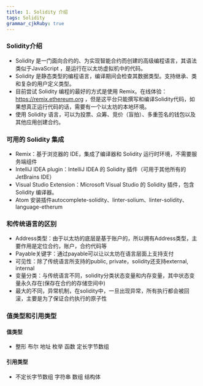 ```yaml
---
title: 1. Solidity 介绍 
tags: Solidity
grammar_cjkRuby: true
---
```



### Solidity介绍
- Solidity 是一门面向合约的、为实现智能合约而创建的高级编程语言，其语法类似于JavaScript ，是运行在以太坊虚拟机中的代码。
- Solidity 是静态类型的编程语言，编译期间会检查其数据类型。支持继承、类和复杂的用户定义类型。
- 目前尝试 Solidity 编程的最好的方式是使用 Remix。在线体验： https://remix.ethereum.org ，但是这平台只能撰写和编译Solidity代码，如果想真正运行代码的话，需要有一个以太坊的本地环境。
- 使用 Solidity 语言，可以为投票、众筹、竞价（盲拍）、多重签名的钱包以及其他应用创建合约。

### 可用的 Solidity 集成
- Remix：基于浏览器的 IDE，集成了编译器和 Solidity 运行时环境，不需要服务端组件
- IntelliJ IDEA plugin：IntelliJ IDEA 的 Solidity 插件（可用于其他所有的 JetBrains IDE）
- Visual Studio Extension：Microsoft Visual Studio 的 Solidity 插件，包含 Solidity 编译器。
- Atom 安装插件autocomplete-solidity、linter-solium、linter-solidity、language-etherum

### 和传统语言的区别
- Address类型：由于以太坊的底层是基于账户的，所以拥有Address类型，主要作用是定位合约，账户，合约代码等 
- Payable关键字：通过payable可以让以太坊在语言层面上支持支付
- 可见性：除了传统语言所支持的public, private，solidity还支持external, internal
- 变量分类：与传统语言不同，solidity分类状态变量和内存变量，其中状态变量永久存在(保存在合约的存储空间中)
- 最大的不同，异常机制，在solidity中，一旦出现异常，所有执行都会被回滚，主要是为了保证合约执行的原子性

### 值类型和引用类型
#### 值类型
- 整形 布尔 地址 枚举 函数 定长字节数组
#### 引用类型
- 不定长字节数组 字符串 数组 结构体

